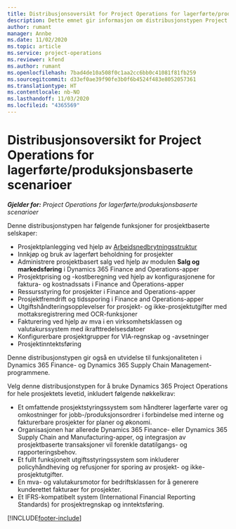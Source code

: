 ```yaml
---
title: Distribusjonsoversikt for Project Operations for lagerførte/produksjonsbaserte scenarioer
description: Dette emnet gir informasjon om distribusjonstypen Project Operations for lagerførte/produksjonsbaserte scenarioer.
author: rumant
manager: Annbe
ms.date: 11/02/2020
ms.topic: article
ms.service: project-operations
ms.reviewer: kfend
ms.author: rumant
ms.openlocfilehash: 7bad4de10a508f0c1aa2cc6bb0c41081f81fb259
ms.sourcegitcommit: d33ef0ae39f90fe3b0f6b4524f483e8052057361
ms.translationtype: HT
ms.contentlocale: nb-NO
ms.lasthandoff: 11/03/2020
ms.locfileid: "4365569"
---
```

# <a name="project-operations-for-stockedproduction-based-scenarios-deployment-overview"></a>Distribusjonsoversikt for Project Operations for lagerførte/produksjonsbaserte scenarioer

_**Gjelder for:** Project Operations for lagerførte/produksjonsbaserte scenarioer_


Denne distribusjonstypen har følgende funksjoner for prosjektbaserte selskaper:

- Prosjektplanlegging ved hjelp av [Arbeidsnedbrytningsstruktur](work-breakdown-structures.md)
- Innkjøp og bruk av lagerført beholdning for prosjekter
- Administrere prosjektbasert salg ved hjelp av modulen **Salg og markedsføring** i Dynamics 365 Finance and Operations-apper
- Prosjektprising og -kostberegning ved hjelp av konfigurasjonene for faktura- og kostnadssats i Finance and Operations-apper
- Ressursstyring for prosjekter i Finance and Operations-apper
- Prosjektfremdrift og tidssporing i Finance and Operations-apper
- Utgiftshåndteringsopplevelser for prosjekt- og ikke-prosjektutgifter med mottaksregistrering med OCR-funksjoner
- Fakturering ved hjelp av mva i en virksomhetsklassen og valutakurssystem med ikrafttredelsesdatoer
- Konfigurerbare prosjektgrupper for VIA-regnskap og -avsetninger
- Prosjektinntektsføring

Denne distribusjonstypen gir også en utvidelse til funksjonaliteten i Dynamics 365 Finance- og Dynamics 365 Supply Chain Management-programmene.

Velg denne distribusjonstypen for å bruke Dynamics 365 Project Operations for hele prosjektets levetid, inkludert følgende nøkkelkrav:

- Et omfattende prosjektstyringssystem som håndterer lagerførte varer og omkostninger for jobb-/produksjonsordrer i forbindelse med interne og fakturerbare prosjekter for planer og økonomi.
- Organisasjonen har allerede Dynamics 365 Finance- eller Dynamics 365 Supply Chain and Manufacturing-apper, og integrasjon av prosjektbaserte transaksjoner vil forenkle datatilgangs- og rapporteringsbehov.
- Et fullt funksjonelt utgiftsstyringssystem som inkluderer policyhåndheving og refusjoner for sporing av prosjekt- og ikke-prosjektutgifter.
- En mva- og valutakursmotor for bedriftsklassen for å generere kunderettet fakturaer for prosjekter.
- Et IFRS-kompatibelt system (International Financial Reporting Standards) for prosjektregnskap og inntektsføring.



[!INCLUDE[footer-include](../includes/footer-banner.md)]